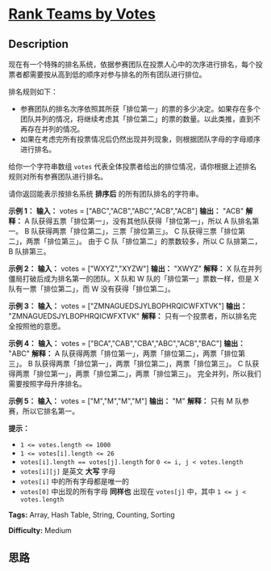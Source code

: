 # [Rank Teams by Votes][title]

## Description

现在有一个特殊的排名系统，依据参赛团队在投票人心中的次序进行排名，每个投票者都需要按从高到低的顺序对参与排名的所有团队进行排位。

排名规则如下：

  * 参赛团队的排名次序依照其所获「排位第一」的票的多少决定。如果存在多个团队并列的情况，将继续考虑其「排位第二」的票的数量。以此类推，直到不再存在并列的情况。
  * 如果在考虑完所有投票情况后仍然出现并列现象，则根据团队字母的字母顺序进行排名。

给你一个字符串数组 `votes` 代表全体投票者给出的排位情况，请你根据上述排名规则对所有参赛团队进行排名。

请你返回能表示按排名系统 **排序后** 的所有团队排名的字符串。



**示例 1：**
            **输入：** votes = ["ABC","ACB","ABC","ACB","ACB"]    **输出：** "ACB"    **解释：** A 队获得五票「排位第一」，没有其他队获得「排位第一」，所以 A 队排名第一。    B 队获得两票「排位第二」，三票「排位第三」。    C 队获得三票「排位第二」，两票「排位第三」。    由于 C 队「排位第二」的票数较多，所以 C 队排第二，B 队排第三。    

**示例 2：**
            **输入：** votes = ["WXYZ","XYZW"]    **输出：** "XWYZ"    **解释：** X 队在并列僵局打破后成为排名第一的团队。X 队和 W 队的「排位第一」票数一样，但是 X 队有一票「排位第二」，而 W 没有获得「排位第二」。     

**示例 3：**
            **输入：** votes = ["ZMNAGUEDSJYLBOPHRQICWFXTVK"]    **输出：** "ZMNAGUEDSJYLBOPHRQICWFXTVK"    **解释：** 只有一个投票者，所以排名完全按照他的意愿。    

**示例 4：**
            **输入：** votes = ["BCA","CAB","CBA","ABC","ACB","BAC"]    **输出：** "ABC"    **解释：**     A 队获得两票「排位第一」，两票「排位第二」，两票「排位第三」。    B 队获得两票「排位第一」，两票「排位第二」，两票「排位第三」。    C 队获得两票「排位第一」，两票「排位第二」，两票「排位第三」。    完全并列，所以我们需要按照字母升序排名。    

**示例 5：**
            **输入：** votes = ["M","M","M","M"]    **输出：** "M"    **解释：** 只有 M 队参赛，所以它排名第一。    



**提示：**

  * `1 <= votes.length <= 1000`
  * `1 <= votes[i].length <= 26`
  * `votes[i].length == votes[j].length` for `0 <= i, j < votes.length`
  * `votes[i][j]` 是英文 **大写** 字母
  * `votes[i]` 中的所有字母都是唯一的
  * `votes[0]` 中出现的所有字母 **同样也** 出现在 `votes[j]` 中，其中 `1 <= j < votes.length`


**Tags:** Array, Hash Table, String, Counting, Sorting

**Difficulty:** Medium

## 思路

[title]: https://leetcode-cn.com/problems/rank-teams-by-votes
